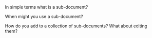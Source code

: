 In simple terms what is a sub-document?

When might you use a sub-document?

How do you add to a collection of sub-documents? What about editing them?